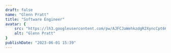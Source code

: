 ```yaml
---
draft: false
name: "Glenn Pratt"
title: "Software Engineer"
avatar: {
    src: "https://lh3.googleusercontent.com/pw/AJFCJaWehkzdgR2XyncCpt661BK0nmNsurVSprimzI6Pma9ljTcz4eyG8F9-gKZwBZ4OwlhyBUtE0GimBJCjY0cu8nKXZeQLa5slzFqzxC1VlWepcWpxZafZjvqYYi1zfiA3WTpdxZunG_4T9Y7ZGStkQkB7=w1134-h2016-s-no",
    alt: "Glenn Pratt"
}
publishDate: "2023-06-01 15:39"
---
```

